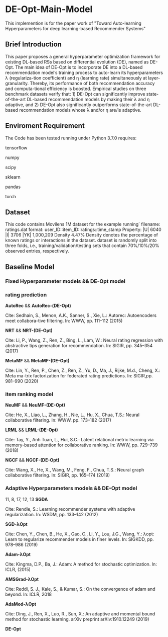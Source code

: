 # DE-Opt-Main-Model

This implemention is for the paper work of "Toward Auto-learning Hyperparameters for deep learning-based Recommender Systems"
## Brief Introduction

This paper proposes a general hyperparameter optimization framework for existing DL-based RSs based on differential evolution (DE), named as DE-Opt. The main idea of DE-Opt is to incorporate DE into a DL-based recommendation model’s training process to auto-learn its hyperparameters λ (regulariza-tion coefficient) and η (learning rate) simultaneously at layer-granularity. Thereby, its performance of both recommendation accuracy and computa-tional efficiency is boosted. Empirical studies on three benchmark datasets verify that: 1) DE-Opt can significantly improve state-of-the-art DL-based recommendation models by making their λ and η adaptive, and 2) DE-Opt also significantly outperforms state-of-the-art DL-based recommendation models whose λ and/or η are/is adaptive. 
## Enviroment Requirement

The Code has been tested running under Python 3.7.0
requires:

tensorflow

numpy

scipy

sklearn

pandas

torch
## Dataset

This code contains Movilens 1M dataset for the example running`
filename: ratings.dat
format: user_ID::item_ID::ratings::time_stamp
Property: |U| 6040 |I| 3706	|YK| 1,000,209	Density 4.47%
Density denotes the percentage of known ratings or interactions in the dataset.
dataset is randomly split into three folds, i.e., training/validation/testing sets that contain 70%/10%/20% observed entries, respectively.
## Baseline Model
### Fixed Hyperparameter models && DE-Opt model
### rating prediction 
**AutoRec** && **AutoRec-(DE-Opt)**

Cite: Sedhain, S., Menon, A.K., Sanner, S., Xie, L.: Autorec: Autoencoders meet collabora-tive filtering. In: WWW, pp. 111–112 (2015)

**NRT** && **NRT-(DE-Opt)**

Cite: Li, P., Wang, Z., Ren, Z., Bing, L., Lam, W.: Neural rating regression with abstractive tips generation for recommendation. In: SIGIR, pp. 345–354 (2017)

**MetaMF** && **MetaMF-(DE-Opt)**

Cite: Lin, Y., Ren, P., Chen, Z., Ren, Z., Yu, D., Ma, J., Rijke, M.d., Cheng, X.: Meta ma-trix factorization for federated rating predictions. In: SIGIR,pp. 981–990 (2020)
### item ranking model
**NeuMF** && **NeuMF-(DE-Opt)**

Cite: He, X., Liao, L., Zhang, H., Nie, L., Hu, X., Chua, T.S.: Neural collaborative filtering. In: WWW. pp. 173–182 (2017)

**LRML** && **LRML-(DE-Opt)**  

Cite: Tay, Y., Anh Tuan, L., Hui, S.C.: Latent relational metric learning via memory-based attention for collaborative ranking. In: WWW, pp. 729–739 (2018)

**NGCF** && **NGCF-(DE-Opt)**

Cite: Wang, X., He, X., Wang, M., Feng, F., Chua, T.S.: Neural graph collaborative filtering. In: SIGIR, pp. 165–174 (2019)
### Adaptive Hyperparameters models && DE-Opt model
11, 8, 17, 12, 13
**SGDA**

Cite: Rendle, S.: Learning recommender systems with adaptive regularization. In: WSDM, pp. 133–142 (2012)

**SGD-λOpt** 

Cite: Chen, Y., Chen, B., He, X., Gao, C., Li, Y., Lou, J.G., Wang, Y.: λopt: Learn to regularize recommender models in finer levels. In: SIGKDD, pp. 978–986 (2019)

**Adam-λOpt**

Cite: Kingma, D.P., Ba, J.: Adam: A method for stochastic optimization. In: ICLR, (2015)

**AMSGrad-λOpt**

Cite: Reddi, S. J., Kale, S., & Kumar, S.: On the convergence of adam and beyond. In: ICLR, 2018

**AdaMod-λOpt**

Cite: Ding, J., Ren, X., Luo, R., Sun, X.: An adaptive and momental bound method for stochastic learning. arXiv preprint arXiv:1910.12249 (2019)

**DE-Opt**
